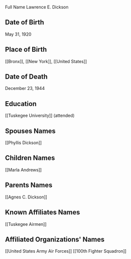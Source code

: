  Full Name
Lawrence E. Dickson

## Date of Birth
May 31, 1920

## Place of Birth
[[Bronx]], [[New York]], [[United States]]

## Date of Death
December 23, 1944

## Education
 [[Tuskegee University]] (attended)

## Spouses Names
 [[Phyllis Dickson]]

## Children Names
 [[Marla Andrews]]

## Parents Names
[[Agnes C. Dickson]]

## Known Affiliates Names
 [[Tuskegee Airmen]]

## Affiliated Organizations' Names
 [[United States Army Air Forces]]
 [[100th Fighter Squadron]]

